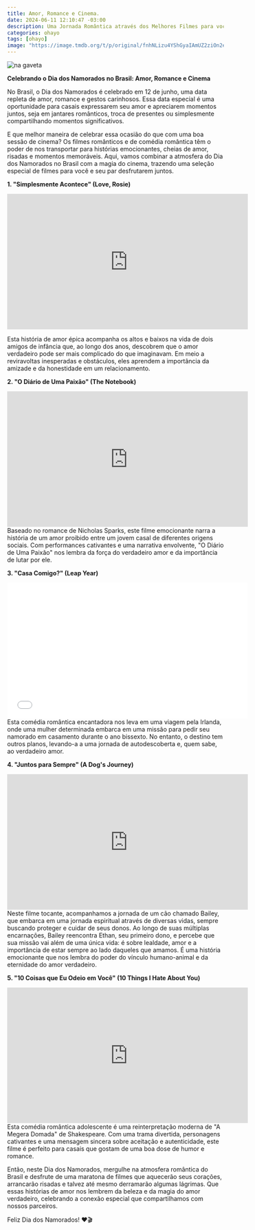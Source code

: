 ```yaml
---
title: Amor, Romance e Cinema.
date: 2024-06-11 12:10:47 -03:00
description: Uma Jornada Romântica através dos Melhores Filmes para você assistir com o mozão.
categories: ohayo
tags: [ohayo]
image: "https://image.tmdb.org/t/p/original/fnhNLizu4YShGyaIAmUZ2ziOn2e.jpg"
---
```

![na gaveta](https://cdn.jsdelivr.net/gh/geanramos/files/img/na-gaveta.png)

**Celebrando o Dia dos Namorados no Brasil: Amor, Romance e Cinema**

No Brasil, o Dia dos Namorados é celebrado em 12 de junho, uma data repleta de amor, romance e gestos carinhosos. Essa data especial é uma oportunidade para casais expressarem seu amor e apreciarem momentos juntos, seja em jantares românticos, troca de presentes ou simplesmente compartilhando momentos significativos.

E que melhor maneira de celebrar essa ocasião do que com uma boa sessão de cinema? Os filmes românticos e de comédia romântica têm o poder de nos transportar para histórias emocionantes, cheias de amor, risadas e momentos memoráveis. Aqui, vamos combinar a atmosfera do Dia dos Namorados no Brasil com a magia do cinema, trazendo uma seleção especial de filmes para você e seu par desfrutarem juntos.

**1. "Simplesmente Acontece" (Love, Rosie)**
<div class="embed-responsive">
<iframe width="560" height="315" src="https://www.youtube.com/embed/-gtvVQmvmyc?si=lD7QbJXODP_S61CG" title="YouTube video player" frameborder="0" allow="accelerometer; autoplay; clipboard-write; encrypted-media; gyroscope; picture-in-picture; web-share" referrerpolicy="strict-origin-when-cross-origin" allowfullscreen></iframe></div>

Esta história de amor épica acompanha os altos e baixos na vida de dois amigos de infância que, ao longo dos anos, descobrem que o amor verdadeiro pode ser mais complicado do que imaginavam. Em meio a reviravoltas inesperadas e obstáculos, eles aprendem a importância da amizade e da honestidade em um relacionamento.

**2. "O Diário de Uma Paixão" (The Notebook)**
<div class="embed-responsive">
<iframe width="560" height="315" src="https://www.dailymotion.com/embed/video/x40qupy" title="YouTube video player" frameborder="0" allow="accelerometer; autoplay; clipboard-write; encrypted-media; gyroscope; picture-in-picture; web-share" referrerpolicy="strict-origin-when-cross-origin" allowfullscreen></iframe></div>
Baseado no romance de Nicholas Sparks, este filme emocionante narra a história de um amor proibido entre um jovem casal de diferentes origens sociais. Com performances cativantes e uma narrativa envolvente, "O Diário de Uma Paixão" nos lembra da força do verdadeiro amor e da importância de lutar por ele.

**3. "Casa Comigo?" (Leap Year)**
<div class="embed-responsive">
<iframe width="560" height="315" src="//ok.ru/videoembed/4406099184311" title="YouTube video player" frameborder="0" allow="accelerometer; autoplay; clipboard-write; encrypted-media; gyroscope; picture-in-picture; web-share" referrerpolicy="strict-origin-when-cross-origin" allowfullscreen></iframe></div>
Esta comédia romântica encantadora nos leva em uma viagem pela Irlanda, onde uma mulher determinada embarca em uma missão para pedir seu namorado em casamento durante o ano bissexto. No entanto, o destino tem outros planos, levando-a a uma jornada de autodescoberta e, quem sabe, ao verdadeiro amor.

**4. "Juntos para Sempre" (A Dog's Journey)**
<div class="embed-responsive">
<iframe width="560" height="315" src="https://filemoon.sx/d/cnpmx4iliyzj" title="YouTube video player" frameborder="0" allow="accelerometer; autoplay; clipboard-write; encrypted-media; gyroscope; picture-in-picture; web-share" referrerpolicy="strict-origin-when-cross-origin" allowfullscreen></iframe></div>
Neste filme tocante, acompanhamos a jornada de um cão chamado Bailey, que embarca em uma jornada espiritual através de diversas vidas, sempre buscando proteger e cuidar de seus donos. Ao longo de suas múltiplas encarnações, Bailey reencontra Ethan, seu primeiro dono, e percebe que sua missão vai além de uma única vida: é sobre lealdade, amor e a importância de estar sempre ao lado daqueles que amamos. É uma história emocionante que nos lembra do poder do vínculo humano-animal e da eternidade do amor verdadeiro.

**5. "10 Coisas que Eu Odeio em Você" (10 Things I Hate About You)**
<div class="embed-responsive">
<iframe width="560" height="315" src="https://player.vimeo.com/video/693316477?h=0aadeb2640" title="YouTube video player" frameborder="0" allow="accelerometer; autoplay; clipboard-write; encrypted-media; gyroscope; picture-in-picture; web-share" referrerpolicy="strict-origin-when-cross-origin" allowfullscreen></iframe></div>
Esta comédia romântica adolescente é uma reinterpretação moderna de "A Megera Domada" de Shakespeare. Com uma trama divertida, personagens cativantes e uma mensagem sincera sobre aceitação e autenticidade, este filme é perfeito para casais que gostam de uma boa dose de humor e romance.

Então, neste Dia dos Namorados, mergulhe na atmosfera romântica do Brasil e desfrute de uma maratona de filmes que aquecerão seus corações, arrancarão risadas e talvez até mesmo derramarão algumas lágrimas. Que essas histórias de amor nos lembrem da beleza e da magia do amor verdadeiro, celebrando a conexão especial que compartilhamos com nossos parceiros. 

Feliz Dia dos Namorados! ❤️🎬